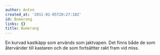 ```yaml
---
author: Anton
created_at: '2011-01-05T20:27:18Z'
id: Bumerang
links: {}
title: Bumerang
---
```


En kurvad kastkäpp som används som jaktvapen. Det finns både de som återvänder till kastaren och de
som fortsättter rakt fram vid miss.
